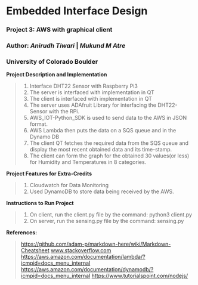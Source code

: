 # Embedded Interface Design
### Project 3: AWS with graphical client
### Author: *Anirudh Tiwari*  |  *Mukund M Atre*
### University of Colorado Boulder  



**Project Description and Implementation**  
>1. Interface DHT22 Sensor with Raspberry Pi3
>2. The server is interfaced with implementation in QT
>3. The client is interfaced with implementation in QT
>4. The server uses ADAfruit Library for interfacing the DHT22-Sensor with the RPi.
>5. AWS_IOT-Python_SDK is used to send data to the AWS in JSON format.
>6. AWS Lambda then puts the data on a SQS queue and in the Dynamo DB
>7. The client QT fetches the required data from the SQS queue and display the most recent obtained data and its time-stamp.  
>8. The client can form the graph for the obtained 30 values(or less) for Humidity and Temperatures in 8 categories.



**Project Features for Extra-Credits**  
>1. Cloudwatch for Data Monitoring
>2. Used DynamoDB to store data being received by the AWS.



**Instructions to Run Project**
>1. On client, run the client.py file by the command: python3 client.py
>2. On server, run the sensing.py file by the command: sensing.py


**References:**  
> https://github.com/adam-p/markdown-here/wiki/Markdown-Cheatsheet
> www.stackoverflow.com
> https://aws.amazon.com/documentation/lambda/?icmpid=docs_menu_internal
> https://aws.amazon.com/documentation/dynamodb/?icmpid=docs_menu_internal
> https://www.tutorialspoint.com/nodejs/
